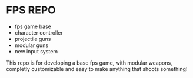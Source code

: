# FPS REPO
- fps game base
- character controller
- projectile guns
- modular guns
- new input system

This repo is for developing a base fps game, with modular weapons, completly customizable and easy to make anything that shoots something!
